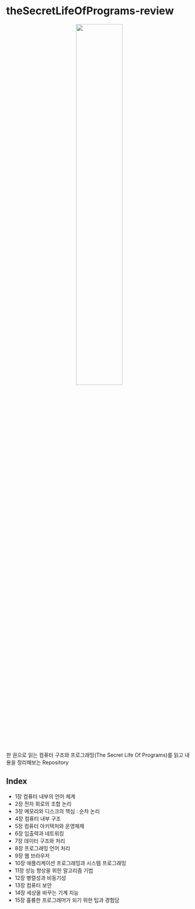 # theSecretLifeOfPrograms-review

<p align="center"><img src="https://user-images.githubusercontent.com/104135990/206718335-d3264a96-4639-4c5b-8e98-7a02b26156e9.png" width="50%" height="50%"></p>

한 권으로 읽는 컴퓨터 구조와 프로그래밍(The Secret Life Of Programs)를 읽고 내용을 정리해보는 Repository

## Index
- 1장 컴퓨터 내부의 언어 체계
- 2장 전자 회로의 조합 논리
- 3장 메모리와 디스크의 핵심 : 순차 논리
- 4장 컴퓨터 내부 구조
- 5장 컴퓨터 아키텍처와 운영체제
- 6장 입출력과 네트워킹
- 7장 데이터 구조와 처리
- 8장 프로그래밍 언어 처리
- 9장 웹 브라우저
- 10장 애플리케이션 프로그래밍과 시스템 프로그래밍
- 11장 성능 향상을 위한 알고리즘 기법
- 12장 병렬성과 비동기성
- 13장 컴퓨터 보안
- 14장 세상을 바꾸는 기계 지능
- 15장 훌륭한 프로그래머가 되기 위한 팁과 경험담
